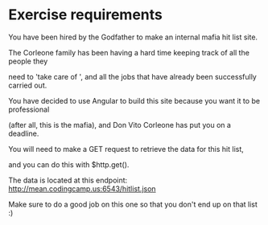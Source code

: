 Exercise requirements
=====================

You have been hired by the Godfather to make an internal mafia hit list site. 

The Corleone family has been having a hard time keeping track of all the people they 

need to 'take care of ', and all the jobs that have already been successfully carried out. 

You have decided to use Angular to build this site because you want it to be professional 

(after all, this is the mafia), and Don Vito Corleone has put you on a deadline.

You will need to make a GET request to retrieve the data for this hit list, 

and you can do this with $http.get().

The data is located at this endpoint: http://mean.codingcamp.us:6543/hitlist.json

Make sure to do a good job on this one so that you don't end up on that list :)

